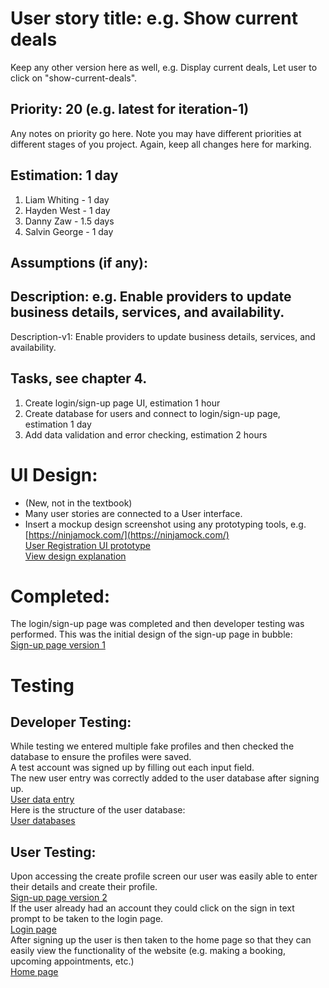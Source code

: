 # User story title: e.g. Show current deals

Keep any other version here as well, e.g. Display current deals, Let user to click on "show-current-deals".

## Priority: 20 (e.g. latest for iteration-1)
Any notes on priority go here. 
Note you may have different priorities at different stages of you project.
Again, keep all changes here for marking.

## Estimation: 1 day

1. Liam Whiting - 1 day
2. Hayden West - 1 day
3. Danny Zaw - 1.5 days
4. Salvin George - 1 day

## Assumptions (if any):

## Description: e.g. Enable providers to update business details, services, and availability.

Description-v1: Enable providers to update business details, services, and availability.

## Tasks, see chapter 4.

1. Create login/sign-up page UI, estimation 1 hour
2. Create database for users and connect to login/sign-up page, estimation 1 day
3. Add data validation and error checking, estimation 2 hours

# UI Design:
* (New, not in the textbook) 
* Many user stories are connected to a User interface.
* Insert a mockup design screenshot using any prototyping tools, e.g. [https://ninjamock.com/](https://ninjamock.com/)  
 [User Registration UI prototype](../Images/04_Create_Profiles/00_login_ui_prototype.png)  
[View design explanation](design_explanation.md)

# Completed:
The login/sign-up page was completed and then developer testing was performed.
This was the initial design of the sign-up page in bubble:  
[Sign-up page version 1](../Images/04_Create_Profiles/00_login_ui_v1.png)

# Testing

## Developer Testing:
While testing we entered multiple fake profiles and then checked the database to ensure the profiles were saved.  
A test account was signed up by filling out each input field.  
The new user entry was correctly added to the user database after signing up.  
[User data entry](../Images/04_Create_Profiles/03_database_write.png)  
Here is the structure of the user database:  
[User databases](../Images/04_Create_Profiles/04_user_datatype.png)  

## User Testing:
Upon accessing the create profile screen our user was easily able to enter their details and create their profile.  
[Sign-up page version 2](../Images/04_Create_Profiles/01_sign_up_new_user.png)  
If the user already had an account they could click on the sign in text prompt to be taken to
the login page.  
[Login page](../Images/04_Create_Profiles/02_log_in_user.png)  
After signing up the user is then taken to the home page so that they can easily
view the functionality of the website (e.g. making a booking, upcoming appointments, etc.)  
[Home page](../Images/04_Create_Profiles/05_home_page.png) 


